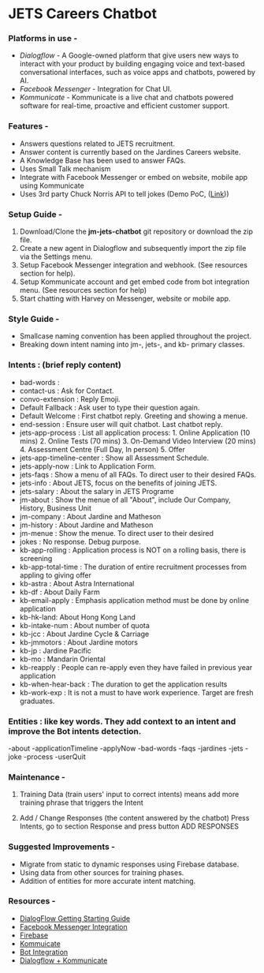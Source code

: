 # JETS Careers Chatbot

### Platforms in use - 
- _Dialogflow_ - A Google-owned platform that give users new ways to interact with your product by building engaging voice and text-based     conversational interfaces, such as voice apps and chatbots, powered by AI.
- _Facebook Messenger_ - Integration for Chat UI.
- _Kommunicate_ - Kommunicate is a live chat and chatbots powered software for real-time, proactive and efficient customer support.

### Features -
- Answers questions related to JETS recruitment.
- Answer content is currently based on the Jardines Careers website.
- A Knowledge Base has been used to answer FAQs.
- Uses Small Talk mechanism
- Integrate with Facebook Messenger or embed on website, mobile app using Kommunicate
- Uses 3rd party Chuck Norris API to tell jokes (Demo PoC, ([Link](https://api.chucknorris.io/)))

### Setup Guide - 
1. Download/Clone the **jm-jets-chatbot** git repository or download the zip file.
2. Create a new agent in Dialogflow and subsequently import the zip file via the Settings menu.
3. Setup Facebook Messenger integration and webhook. (See resources section for help).
4. Setup Kommunicate account and get embed code from bot integration menu. (See resources section for help)
4. Start chatting with Harvey on Messenger, website or mobile app.

### Style Guide -
- Smallcase naming convention has been applied throughout the project.
- Breaking down intent naming into jm-, jets-, and kb- primary classes.


### Intents : (brief reply content)
- bad-words : 
- contact-us : Ask for Contact.
- convo-extension : Reply Emoji.
- Default Fallback : Ask user to type their question again.
- Default Welcome : First chatbot reply. Greeting and showing a menue.
- end-session : Ensure user will quit chatbot. Last chatbot reply.
- jets-app-process : List all application process: 1. Online Application (10 mins) 2. Online Tests (70 mins) 3. On-Demand Video Interview (20 mins) 4. Assessment Centre (Full Day, In person) 5. Offer
- jets-app-timeline-center : Show all Assessment Schedule.
- jets-apply-now : Link to Application Form.
- jets-faqs : Show a menu of all FAQs. To direct user to their desired FAQs.
- jets-info : About JETS, focus on the benefits of joining JETS.
- jets-salary : About the salary in JETS Programe
- jm-about : Show the menue of all "About", include Our Company, History, Business Unit
- jm-company : About Jardine and Matheson
- jm-history : About Jardine and Matheson
- jm-menue : Show the menue. To direct user to their desired 
- jokes : No response. Debug purpose.
- kb-app-rolling : Application process is NOT on a rolling basis, there is screening
- kb-app-total-time : The duration of entire recruitment processes from appling to giving offer 
- kb-astra : About Astra International
- kb-df : About Daily Farm
- kb-email-apply : Emphasis application method must be done by online application
- kb-hk-land: About Hong Kong Land
- kb-intake-num : About number of quota
- kb-jcc : About Jardine Cycle & Carriage 
- kb-jmmotors : About Jardine motors
- kb-jp : Jardine Pacific
- kb-mo : Mandarin Oriental
- kb-reapply : People can re-apply even they have failed in previous year application
- kb-when-hear-back : The duration to get the application results
- kb-work-exp : It is not a must to have work experience. Target are fresh graduates.

### Entities : like key words. They add context to an intent and improve the Bot intents detection. 
-about
-applicationTimeline
-applyNow
-bad-words
-faqs
-jardines
-jets
-joke
-process
-userQuit

### Maintenance -
1. Training Data (train users' input to correct intents)
means add more training phrase that triggers the Intent


2. Add / Change Responses (the content answered by the chatbot)
Press Intents, go to section Response and press button ADD RESPONSES 


### Suggested Improvements -
- Migrate from static to dynamic responses using Firebase database.
- Using data from other sources for training phases.
- Addition of entities for more accurate intent matching.

### Resources -

- [DialogFlow Getting Starting Guide](https://dialogflow.com/docs/getting-started)
- [Facebook Messenger Integration](https://dialogflow.com/docs/integrations/facebook)
- [Firebase](https://firebase.google.com/docs/firestore/)
- [Kommuicate](https://docs.kommunicate.io/)
- [Bot Integration](https://www.kommunicate.io/blog/how-to-integrate-bot-using-dialogflow-in-kommunicate-1ac32911a7d0/)
- [Dialogflow + Kommunicate](https://www.kommunicate.io/blog/beginners-guide-to-creating-chatbots-using-dialogflow/)

